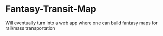 # Fantasy-Transit-Map
Will eventually turn into a web app where one can build fantasy maps for rail/mass transportation
